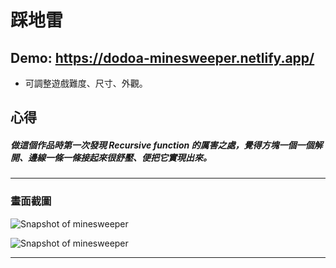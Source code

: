 # 踩地雷
## Demo: https://dodoa-minesweeper.netlify.app/

- 可調整遊戲難度、尺寸、外觀。

## 心得

##### 做這個作品時第一次發現 Recursive function 的厲害之處，覺得方塊一個一個解開、邊線一條一條接起來很舒壓、便把它實現出來。
---
### 畫面截圖
![Snapshot of minesweeper](https://dev-to-uploads.s3.amazonaws.com/uploads/articles/9b8irpwj2w5jl31ef0s4.jpg)

![Snapshot of minesweeper](https://dev-to-uploads.s3.amazonaws.com/uploads/articles/fg9qi3ubpb6dl2i1z20i.jpg)

---


